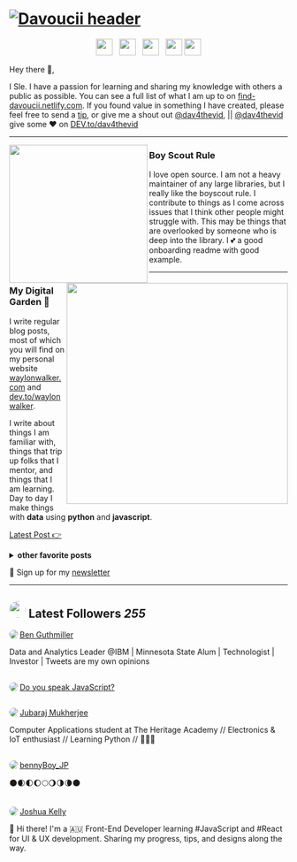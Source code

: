 # [![Davoucii header](https://raw.githubusercontent.com/WaylonWalker/WaylonWalker/main/icon/gh-bannner-light.png)](https://waylonwalker.com)
<p align='center'>
<a href="https://dev.to/dav4thevid"><img height="30" src="https://raw.githubusercontent.com/dav4thevid/dav4thevid/blob/master/icons/dev.png?raw=true"></a>&nbsp;&nbsp;
<a href="https://twitter.com/dav4thevid"><img height="30" src=src="https://raw.githubusercontent.com/dav4thevid/dav4thevid/blob/master/icons/twitter.png?raw=true"></a>&nbsp;&nbsp;
<a href="https://facebook.com/dav4thevid"><img height="30" src="https://raw.githubusercontent.com/dav4thevid/dav4thevid/blob/master/icons/facebook.png?raw=true"></a>&nbsp;&nbsp;
<a href="https://www.buymeacoffee.com/dav4thevid"><img height="30" src="https://github.com/WaylonWalker/WaylonWalker/blob/main/icon/by-me-a-coffee.png?raw=true"></a>
<a href="https://www.linkedin.com/in/davoucii/"><img height="30" src="https://raw.githubusercontent.com/dav4thevid/dav4thevid/blob/master/icons/dev.png?raw=true"></a>
</p>

Hey there 👋,

I Sle.  I have a passion for learning and sharing my knowledge with others a public as possible.  You can see a full list of what I am up to on [find-davoucii.netlify.com](waylonwalker.com).  If you found value in something I have created, please feel free to send a [tip](https://www.buymeacoffee.com/davoucii), or give me a shout out [@dav4thevid](https://twitter.com/dav4thevid), || [@dav4thevid](https://facebook.com/dav4thevid) give some ♥ on [DEV.to/dav4thevid](https://dev.to/dav4thevid)
 
  ---
 
 <p>
  <img width="250" align='left' src="https://github.com/WaylonWalker/WaylonWalker/blob/main/icon/hacktoberfest.png?raw=true">
</p>
 
### Boy Scout Rule

I love open source.  I am not a heavy maintainer of any large libraries, but I really like the boyscout rule.  I contribute to things as I come across issues that I think other people might struggle with.  This may be things that are overlooked by someone who is deep into the library.  I 💕 a good onboarding readme with good example.

 ---

<p>
  <a href="https://waylonwalker.com/latest"><img width="400" align='right' src="https://waylonwalker.com/latest.png?raw=true"></a>
</p>

### My Digital Garden 🌱

I write regular blog posts, most of which you will find on my personal website [waylonwalker.com](https://waylonwalker.com) and [dev.to/waylonwalker](https://dev.to/waylonwalker).

I write about things I am familiar with, things that trip up folks that I mentor, and things that I am learning.  Day to day I make things with **data** using **python** and **javascript**. 

[Latest Post 👉](https://waylonwalker.com/latest)

<details>
 <summary><strong>other favorite posts</strong></summary>
 <a href="https://waylonwalker.com/blog/eight-years-cat/"><img width="400" src="https://waylonwalker.com/eight-years-cat.png?raw=true"></a>
 <a href="https://waylonwalker.com/blog/keyboard-driven-vscode/"><img width="400" src="https://waylonwalker.com/alt%20b.png?raw=true"></a>
 <a href="https://waylonwalker.com/blog/what-are-github-actions/"><img width="400" src="https://waylonwalker.com/what-are-github-actions.png?raw=true"></a>
 
</details>

💌 Sign up for my [newsletter](https://waylonwalker.com/newsletter/)

---

## <img height="30" style="border-radius:50%" src="https://github.com/WaylonWalker/WaylonWalker/blob/main/icon/twitter.png?raw=true"> Latest Followers _255_

<a href='https://twitter.com/BenGuthmiller'>
  <img style="border-radius:50%" align="left" src='https://pbs.twimg.com/profile_images/1284966756906409984/MR0a9hi2_normal.jpg' />
</a>

<a href='https://twitter.com/BenGuthmiller'>
    Ben Guthmiller
</a>

Data and Analytics Leader @IBM | Minnesota State Alum | Technologist | Investor | Tweets are my own opinions

<h2></h2><a href='https://twitter.com/MoBaJS'>
  <img style="border-radius:50%" align="left" src='https://pbs.twimg.com/profile_images/1284907113890885635/lQWWKawj_normal.jpg' />
</a>

<a href='https://twitter.com/MoBaJS'>
    Do you speak JavaScript?
</a>



<h2></h2><a href='https://twitter.com/jubarajmukherje'>
  <img style="border-radius:50%" align="left" src='https://pbs.twimg.com/profile_images/1284494241465434114/pI_Xc1vG_normal.jpg' />
</a>

<a href='https://twitter.com/jubarajmukherje'>
    Jubaraj Mukherjee
</a>

Computer Applications student at The Heritage Academy // Electronics & IoT enthusiast // Learning Python // 👨🏽‍💻

<h2></h2><a href='https://twitter.com/Bennyboy_JP'>
  <img style="border-radius:50%" align="left" src='https://pbs.twimg.com/profile_images/1236524311906664448/xuIZlfD8_normal.jpg' />
</a>

<a href='https://twitter.com/Bennyboy_JP'>
    bennyBoy_JP
</a>

🌑🌒🌓🌔🌕🌖🌗🌘🌑

<h2></h2><a href='https://twitter.com/hewhodevs'>
  <img style="border-radius:50%" align="left" src='https://pbs.twimg.com/profile_images/1285540312274747392/cviLX3YL_normal.jpg' />
</a>

<a href='https://twitter.com/hewhodevs'>
    Joshua Kelly
</a>

👋 Hi there! I'm a 🇦🇺 Front-End Developer learning #JavaScript and #React for UI & UX development. Sharing my progress, tips, and designs along the way.

<h2></h2>

<p align='center'>
<!-- <img align='center' src="https://visitor-badge.glitch.me/badge?page_id=waylonwalker.visitor-badge"> -->
 <p/>

